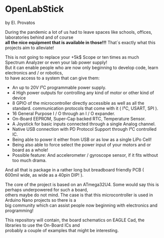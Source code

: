 # OpenLabStick
by El. Provatos

During the pandemic a lot of us had to leave spaces like schools, offices, laboratories behind and of course<br> 
<b>all the nice equipment that is available in those!!!</b> That´s exactly what this projects aim to alleviate!

This is not going to replace your +5k$ Scope or ten times as much Spectrum Analyzer or even your lab power supply! <br>
But it can enable people who are now only beginning to develop code, learn electronics and / or robotics, <br>
to have access to a system that can give them:

  - An up to 20V I²C programmable power supply.
  - 4 High power outputs for controlling any kind of motor or other kind of device
  - 8 GPIO of the microcontroller directly accessible as well as all the standard.
    communication protocols that come with it ( I²C, USART, SPI ).
  - 16 General Purpose I / O through an I / O expander.
  - On-Board EEPROM, Super-Cap backed RTC, Temperature Sensor.
  - A Joystick for basic inputs connected through a single Analog channel.
  - Native USB connection with PD Protocol Support through I²C controlled IC.
  - Being able to power it either from USB or as low as a single LiPo Cell!
  - Being also able to force select the power input of your motors and or board as a whole!
  - Possible feature: And accelerometer / gyroscope sensor, if it fits without too much drama.
  
And all that is package in a rather long but breadboard friendly PCB ( 600mil wide, as wide as a 40pin DIP! ).

The core of the project is based on an ATmega32U4. Some would say this is perhaps underpowered for such a board, <br>
others maybe do not mind. The case is that this microcontroller is used in Arduino Nano projects so there is a <br>
big community which can assist people now beginning with electronics and programming!
  
This repository will contain, the board schematics on EAGLE Cad, the libraries to use the On-Board ICs and <br>
probably a couple of examples that might be interesting.
